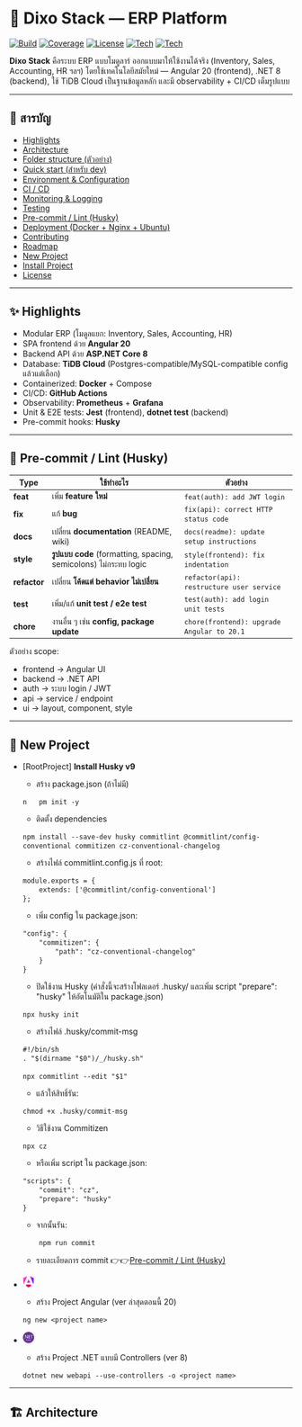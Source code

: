# 🚀 Dixo Stack — ERP Platform

[![Build](https://img.shields.io/badge/build-pipeline-blue)]()
[![Coverage](https://img.shields.io/badge/coverage---yellow)]()
[![License](https://img.shields.io/badge/license-MIT-green)]()
[![Tech](https://img.shields.io/badge/frontend-Angular%2020-red)]()
[![Tech](https://img.shields.io/badge/backend-.NET%208-007ACC)]()

**Dixo Stack** คือระบบ ERP แบบโมดูลาร์ ออกแบบมาให้ใช้งานได้จริง (Inventory, Sales, Accounting, HR ฯลฯ) โดยใช้เทคโนโลยีสมัยใหม่ — Angular 20 (frontend), .NET 8 (backend), ใช้ TiDB Cloud เป็นฐานข้อมูลหลัก และมี observability + CI/CD เต็มรูปแบบ

---

## 📌 สารบัญ
- [Highlights](#-highlights)
- [Architecture](#-architecture)
- [Folder structure (ตัวอย่าง)](#-folder-structure-ตัวอย่าง)
- [Quick start (สำหรับ dev)](#-quick-start-สำหรับ-dev)
- [Environment & Configuration](#-environment--configuration)
- [CI / CD](#-ci--cd)
- [Monitoring & Logging](#-monitoring--logging)
- [Testing](#-testing)
- [Pre-commit / Lint (Husky)](#-pre-commit--lint-husky)
- [Deployment (Docker + Nginx + Ubuntu)](#-deployment-docker--nginx--ubuntu)
- [Contributing](#-contributing)
- [Roadmap](#-roadmap)
- [New Project](#-new--project)
- [Install Project](#-install--project)
- [License](#-license)

---

## ✨ Highlights
- Modular ERP (โมดูลแยก: Inventory, Sales, Accounting, HR)
- SPA frontend ด้วย **Angular 20**
- Backend API ด้วย **ASP.NET Core 8**
- Database: **TiDB Cloud** (Postgres-compatible/MySQL-compatible config แล้วแต่เลือก)
- Containerized: **Docker** + Compose
- CI/CD: **GitHub Actions**
- Observability: **Prometheus** + **Grafana**
- Unit & E2E tests: **Jest** (frontend), **dotnet test** (backend)
- Pre-commit hooks: **Husky**

---
## 📄 Pre-commit / Lint (Husky)
| Type         | ใช้ทำอะไร                                                        | ตัวอย่าง                                     |
| ------------ | --------------------------------------------------------------- | ------------------------------------------ |
| **feat**     | เพิ่ม **feature ใหม่**                                             | `feat(auth): add JWT login`                |
| **fix**      | แก้ **bug**                                                      | `fix(api): correct HTTP status code`       |
| **docs**     | เปลี่ยน **documentation** (README, wiki)                          | `docs(readme): update setup instructions`  |
| **style**    | **รูปแบบ code** (formatting, spacing, semicolons) ไม่กระทบ logic  | `style(frontend): fix indentation`         |
| **refactor** | เปลี่ยน **โค้ดแต่ behavior ไม่เปลี่ยน**                                | `refactor(api): restructure user service`  |
| **test**     | เพิ่ม/แก้ **unit test / e2e test**                                 | `test(auth): add login unit tests`         |
| **chore**    | งานอื่น ๆ เช่น **config, package update**                          | `chore(frontend): upgrade Angular to 20.1` |

ตัวอย่าง scope:
- frontend → Angular UI
- backend → .NET API
- auth → ระบบ login / JWT
- api → service / endpoint
- ui → layout, component, style

---
## 🚩 New Project
- [RootProject]
    **Install Husky v9**
    - สร้าง package.json (ถ้าไม่มี)
    ```
    n   pm init -y 
    ```
    - ติดตั้ง dependencies
    ```
    npm install --save-dev husky commitlint @commitlint/config-conventional commitizen cz-conventional-changelog
    ``` 
    - สร้างไฟล์ commitlint.config.js ที่ root:
    ```
    module.exports = {
        extends: ['@commitlint/config-conventional']
    };
    ```
    - เพิ่ม config ใน package.json:
    ```
    "config": {
        "commitizen": {
            "path": "cz-conventional-changelog"
        }
    }
    ```
    - ปิดใช้งาน Husky (คำสั่งนี้จะสร้างโฟลเดอร์ .husky/ และเพิ่ม script "prepare": "husky" ให้อัตโนมัติใน package.json)
    ```
    npx husky init
    ```
    - สร้างไฟล์ .husky/commit-msg
    ```
    #!/bin/sh
    . "$(dirname "$0")/_/husky.sh"

    npx commitlint --edit "$1"
    ```
    - แล้วให้สิทธิ์รัน:
    ```
    chmod +x .husky/commit-msg
    ```
    - วิธีใช้งาน Commitizen
    ```
    npx cz
    ```
    - หรือเพิ่ม script ใน package.json:
    ```
    "scripts": {
        "commit": "cz",
        "prepare": "husky"
    }
    ```
    - จากนั้นรัน: 
    ```
        npm run commit
    ```
    - รายละเอียดการ commit 👉👉[Pre-commit / Lint (Husky)](#-pre-commit--lint-husky)

- <img src="https://github.com/devicons/devicon/blob/master/icons/angular/angular-original.svg" title="Angular" alt="Angular" width="20" height="20"/> &nbsp;
    - สร้าง Project Angular (ver ล่าสุดตอนนี้ 20)
    ```
    ng new <project name>
    ```
    
- <img src="https://github.com/devicons/devicon/blob/master/icons/dotnetcore/dotnetcore-original.svg" title="dotnetcore" alt="dotnetcore" width="20" height="20"/> &nbsp;
    - สร้าง Project .NET แบบมี Controllers (ver 8)
    ```
    dotnet new webapi --use-controllers -o <project name>
    ```

---
## 🏗️ Architecture

